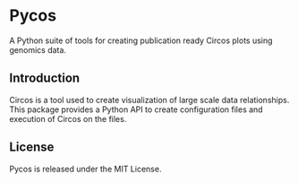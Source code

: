 # Pycos

A Python suite of tools for creating publication ready Circos plots using
genomics data.

## Introduction
Circos is a tool used to create visualization of large scale data
relationships.  This package provides a Python API to create configuration
files and execution of Circos on the files.

## License
Pycos is released under the MIT License.

